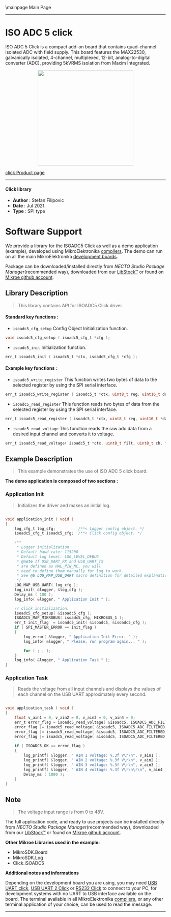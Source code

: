 \mainpage Main Page

---
# ISO ADC 5 click

ISO ADC 5 Click is a compact add-on board that contains quad-channel isolated ADC with field supply. This board features the MAX22530, galvanically isolated, 4-channel, multiplexed, 12-bit, analog-to-digital converter (ADC), providing 5kVRMS isolation from Maxim Integrated.

<p align="center">
  <img src="https://download.mikroe.com/images/click_for_ide/isoadc5_click.png" height=300px>
</p>

[click Product page](https://www.mikroe.com/iso-adc-5-click)

---


#### Click library

- **Author**        : Stefan Filipovic
- **Date**          : Jul 2021.
- **Type**          : SPI type


# Software Support

We provide a library for the ISOADC5 Click
as well as a demo application (example), developed using MikroElektronika
[compilers](https://www.mikroe.com/necto-studio).
The demo can run on all the main MikroElektronika [development boards](https://www.mikroe.com/development-boards).

Package can be downloaded/installed directly from *NECTO Studio Package Manager*(recommended way), downloaded from our [LibStock&trade;](https://libstock.mikroe.com) or found on [Mikroe github account](https://github.com/MikroElektronika/mikrosdk_click_v2/tree/master/clicks).

## Library Description

> This library contains API for ISOADC5 Click driver.

#### Standard key functions :

- `isoadc5_cfg_setup` Config Object Initialization function.
```c
void isoadc5_cfg_setup ( isoadc5_cfg_t *cfg );
```

- `isoadc5_init` Initialization function.
```c
err_t isoadc5_init ( isoadc5_t *ctx, isoadc5_cfg_t *cfg );
```

#### Example key functions :

- `isoadc5_write_register` This function writes two bytes of data to the selected register by using the SPI serial interface.
```c
err_t isoadc5_write_register ( isoadc5_t *ctx, uint8_t reg, uint16_t data_in );
```

- `isoadc5_read_register` This function reads two bytes of data from the selected register by using the SPI serial interface.
```c
err_t isoadc5_read_register ( isoadc5_t *ctx, uint8_t reg, uint16_t *data_out );
```

- `isoadc5_read_voltage` This function reads the raw adc data from a desired input channel and converts it to voltage.
```c
err_t isoadc5_read_voltage( isoadc5_t *ctx, uint8_t filt, uint8_t ch, float *volt );
```

## Example Description

> This example demonstrates the use of ISO ADC 5 click board.

**The demo application is composed of two sections :**

### Application Init

> Initializes the driver and makes an initial log.

```c

void application_init ( void )
{
    log_cfg_t log_cfg;          /**< Logger config object. */
    isoadc5_cfg_t isoadc5_cfg;  /**< Click config object. */

    /** 
     * Logger initialization.
     * Default baud rate: 115200
     * Default log level: LOG_LEVEL_DEBUG
     * @note If USB_UART_RX and USB_UART_TX 
     * are defined as HAL_PIN_NC, you will 
     * need to define them manually for log to work. 
     * See @b LOG_MAP_USB_UART macro definition for detailed explanation.
     */
    LOG_MAP_USB_UART( log_cfg );
    log_init( &logger, &log_cfg );
    Delay_ms ( 100 );
    log_info( &logger, " Application Init " );

    // Click initialization.
    isoadc5_cfg_setup( &isoadc5_cfg );
    ISOADC5_MAP_MIKROBUS( isoadc5_cfg, MIKROBUS_1 );
    err_t init_flag  = isoadc5_init( &isoadc5, &isoadc5_cfg );
    if ( SPI_MASTER_ERROR == init_flag ) 
    {
        log_error( &logger, " Application Init Error. " );
        log_info( &logger, " Please, run program again... " );

        for ( ; ; );
    }
    log_info( &logger, " Application Task " );
}

```

### Application Task

> Reads the voltage from all input channels and displays the values of each channel on the USB UART approximately every second.

```c

void application_task ( void )
{
    float v_ain1 = 0, v_ain2 = 0, v_ain3 = 0, v_ain4 = 0;
    err_t error_flag = isoadc5_read_voltage( &isoadc5, ISOADC5_ADC_FILTERED, ISOADC5_ADC_CHANNEL_1, &v_ain1 );
    error_flag |= isoadc5_read_voltage( &isoadc5, ISOADC5_ADC_FILTERED, ISOADC5_ADC_CHANNEL_2, &v_ain2 );
    error_flag |= isoadc5_read_voltage( &isoadc5, ISOADC5_ADC_FILTERED, ISOADC5_ADC_CHANNEL_3, &v_ain3 );
    error_flag |= isoadc5_read_voltage( &isoadc5, ISOADC5_ADC_FILTERED, ISOADC5_ADC_CHANNEL_4, &v_ain4 );
    
    if ( ISOADC5_OK == error_flag )
    {
        log_printf( &logger, " AIN 1 voltage: %.3f V\r\n", v_ain1 );
        log_printf( &logger, " AIN 2 voltage: %.3f V\r\n", v_ain2 );
        log_printf( &logger, " AIN 3 voltage: %.3f V\r\n", v_ain3 );
        log_printf( &logger, " AIN 4 voltage: %.3f V\r\n\r\n", v_ain4 );
        Delay_ms ( 1000 );
    }
}

```

## Note

> The voltage input range is from 0 to 48V.

The full application code, and ready to use projects can be installed directly from *NECTO Studio Package Manager*(recommended way), downloaded from our [LibStock&trade;](https://libstock.mikroe.com) or found on [Mikroe github account](https://github.com/MikroElektronika/mikrosdk_click_v2/tree/master/clicks).

**Other Mikroe Libraries used in the example:**

- MikroSDK.Board
- MikroSDK.Log
- Click.ISOADC5

**Additional notes and informations**

Depending on the development board you are using, you may need
[USB UART click](http://shop.mikroe.com/usb-uart-click),
[USB UART 2 Click](http://shop.mikroe.com/usb-uart-2-click) or
[RS232 Click](http://shop.mikroe.com/rs232-click) to connect to your PC, for
development systems with no UART to USB interface available on the board. The
terminal available in all MikroElektronika
[compilers](http://shop.mikroe.com/compilers), or any other terminal application
of your choice, can be used to read the message.

---
